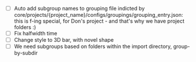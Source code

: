 -[ ] Auto add subgroup names to grouping file indicted by core/projects/{project_name}/configs/groupings/grouping_entry.json: this is f-ing special, for Don's project - and that's why we have project folders :)
-[ ] Fix halfwidth time
-[ ] Change style to 3D bar, with novel shape
-[ ] We need subgroups based on folders within the import directory, group-by-subdir
